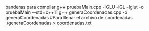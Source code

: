 banderas para compilar
g++ pruebaMain.cpp -lGLU -lGL -lglut -o pruebaMain --std=c++11
g++ generaCoordenadas.cpp -o generaCoordenadas
#Para llenar el archivo de coordenadas
./generaCoordenadas > coordenadas.txt
